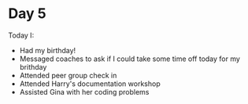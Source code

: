 # Day 5

Today I:

- Had my birthday!
- Messaged coaches to ask if I could take some time off today for my brithday
- Attended peer group check in
- Attended Harry's documentation workshop
- Assisted Gina with her coding problems